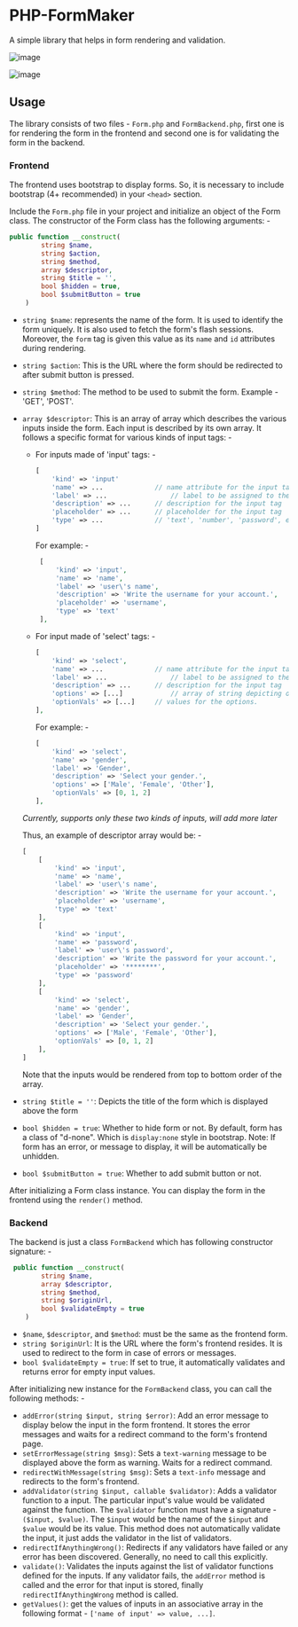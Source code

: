 # PHP-FormMaker

A simple library that helps in form rendering and validation.

![image](https://user-images.githubusercontent.com/58913047/113403626-96ee3a00-93c4-11eb-8378-ce87ced62f72.png)

![image](https://user-images.githubusercontent.com/58913047/113403672-a8cfdd00-93c4-11eb-86ba-0744851f5acf.png)

## Usage

The library consists of two files - `Form.php` and `FormBackend.php`, first one is for rendering the form in the frontend and second one is for validating the form in the backend.

### Frontend

The frontend uses bootstrap to display forms. So, it is necessary to include bootstrap (4+ recommended) in your `<head>` section.

Include the `Form.php` file in your project and initialize an object of the Form class. The constructor of the Form class has the following arguments: -

```php
public function __construct(
        string $name,
        string $action,
        string $method,
        array $descriptor,
        string $title = '',
        bool $hidden = true,
        bool $submitButton = true
    ) 
```

- `string $name`: represents the name of the form. It is used to identify the form uniquely. It is also used to fetch the form's flash sessions. Moreover, the `form` tag is given this value as its `name` and `id` attributes during rendering.

- `string $action`: This is the URL where the form should be redirected to after submit button is pressed.

- `string $method`: The method to be used to submit the form. Example - 'GET', 'POST'.

- `array $descriptor`: This is an array of array which describes the various inputs inside the form. Each input is described by its own array. It follows a specific format for various kinds of input tags: -

    - For inputs made of 'input' tags: -

      ```php
      [
          'kind' => 'input'		
          'name' => ...				// name attribute for the input tag
          'label' => ...				// label to be assigned to the input tag
          'description' => ...		// description for the input tag
          'placeholder' => ...		// placeholder for the input tag
          'type' => ...				// 'text', 'number', 'password', etc...
      ]
      ```

      For example: -

      ```php
       [
           'kind' => 'input',
           'name' => 'name',
           'label' => 'user\'s name',
           'description' => 'Write the username for your account.',
           'placeholder' => 'username',
           'type' => 'text'
       ],
      ```

    - For input made of 'select' tags: -

      ```php
      [
          'kind' => 'select',
          'name' => ...				// name attribute for the input tag
          'label' => ...				// label to be assigned to the input tag
          'description' => ...		// description for the input tag
          'options' => [...]			// array of string depicting options to be displayed
          'optionVals' => [...]		// values for the options.
      ],
      ```

      For example: -

      ```php
      [
          'kind' => 'select',
          'name' => 'gender',
          'label' => 'Gender',
          'description' => 'Select your gender.',
          'options' => ['Male', 'Female', 'Other'],
          'optionVals' => [0, 1, 2]
      ],
      ```

  *Currently, supports only these two kinds of inputs, will add more later*

  Thus, an example of descriptor array would be: -

  ```php
  [
      [
          'kind' => 'input',
          'name' => 'name',
          'label' => 'user\'s name',
          'description' => 'Write the username for your account.',
          'placeholder' => 'username',
          'type' => 'text'
      ],
      [
          'kind' => 'input',
          'name' => 'password',
          'label' => 'user\'s password',
          'description' => 'Write the password for your account.',
          'placeholder' => '********',
          'type' => 'password'
      ],
      [
          'kind' => 'select',
          'name' => 'gender',
          'label' => 'Gender',
          'description' => 'Select your gender.',
          'options' => ['Male', 'Female', 'Other'],
          'optionVals' => [0, 1, 2]
      ], 
  ]
  ```

  Note that the inputs would be rendered from top to bottom order of the array.

- `string $title = ''`: Depicts the title of the form which is displayed above the form
- `bool $hidden = true`: Whether to hide form or not. By default, form has a class of "d-none". Which is `display:none` style in bootstrap. Note: If form has an error, or message to display, it will be automatically be unhidden.
- `bool $submitButton = true`: Whether to add submit button or not.

After initializing a Form class instance. You can display the form in the frontend using the `render()` method.

### Backend

The backend is just a class `FormBackend` which has following constructor signature: -

```php
 public function __construct(
        string $name,
        array $descriptor,
        string $method,
        string $originUrl,
        bool $validateEmpty = true
    )
```

- `$name`, `$descriptor`, and `$method`: must be the same as the frontend form.
- `string $originUrl`: It is the URL where the form's frontend resides. It is used to redirect to the form in case of errors or messages.
- `bool $validateEmpty = true`:  If set to true, it automatically validates and returns error for empty input values.

After initializing new instance for the `FormBackend` class, you can call the following methods: -

- `addError(string $input, string $error)`: Add an error message to display below the input in the form frontend. It stores the error messages and waits for a redirect command to the form's frontend page.
- `setErrorMessage(string $msg)`: Sets a `text-warning` message to be displayed above the form as warning. Waits for a redirect command.
- `redirectWithMessage(string $msg)`: Sets a `text-info` message and redirects to the form's frontend.
- `addValidator(string $input, callable $validator)`: Adds a validator function to a input. The particular input's value would be validated against the function. The `$validator` function must have a signature - `($input, $value)`. The `$input` would be the name of the `$input` and `$value` would be its value. This method does not automatically validate the input, it just adds the validator in the list of validators.
- `redirectIfAnythingWrong()`: Redirects if any validators have failed or any error has been discovered. Generally, no need to call this explicitly.
- `validate()`: Validates the inputs against the list of validator functions defined for the inputs. If any validator fails, the `addError` method is called and the error for that input is stored, finally `redirectIfAnythingWrong` method is called.
- `getValues()`: get the values of inputs in an associative array in the following format - `['name of input' => value, ...]`.
